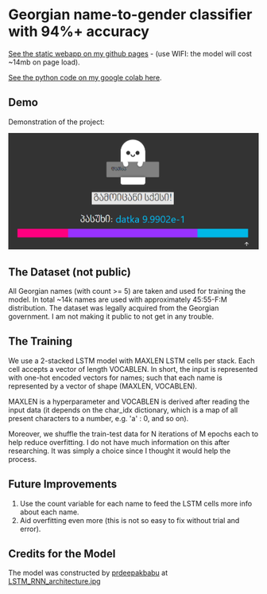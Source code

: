 # Georgian name-to-gender classifier with 94%+ accuracy
[See the static webapp on my github pages](https://a1k28.github.io/name-to-gender-classifier/) - (use WIFI: the model will cost ~14mb on page load).

[See the python code on my google colab here](https://colab.research.google.com/drive/1bj8WG2Wqngo7R_7G3RQW2tXz95RfA82D?usp=sharing).

## Demo
Demonstration of the project:

![](gender-classifier.png)

## The Dataset (not public)
All Georgian names (with count >= 5) are taken and used for training the model. 
In total ~14k names are used with approximately 45:55-F:M distribution.
The dataset was legally acquired from the Georgian government. I am not making it public to not get in any trouble.

## The Training
We use a 2-stacked LSTM model with MAXLEN LSTM cells per stack. Each cell accepts a vector of length VOCABLEN.
In short, the input is represented with one-hot encoded vectors for names; such that each name is represented by a vector of shape (MAXLEN, VOCABLEN).

MAXLEN is a hyperparameter and VOCABLEN is derived after reading the input data (it depends on the char_idx dictionary, which is a map of all present characters to a number, e.g. 'a' : 0, and so on).

Moreover, we shuffle the train-test data for N iterations of M epochs each to help reduce overfitting.
I do not have much information on this after researching. It was simply a choice since I thought it would help the process.

## Future Improvements
1. Use the count variable for each name to feed the LSTM cells more info about each name.
2. Aid overfitting even more (this is not so easy to fix without trial and error).

## Credits for the Model
The model was constructed by [prdeepakbabu](https://github.com/prdeepakbabu) at [LSTM_RNN_architecture.jpg](https://github.com/prdeepakbabu/Python/blob/master/Deep%20learning%20gender/LSTM_RNN_architecture.jpg)
